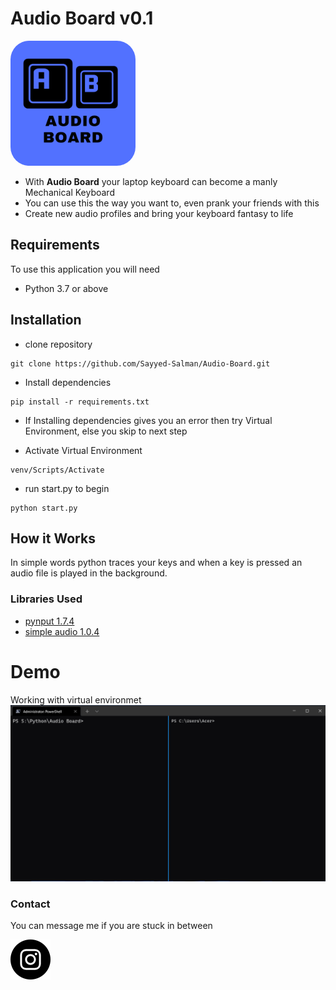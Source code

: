 # **Audio Board v0.1**

<img src='./resources/logo.png' width="200" 
style=" border-radius:30px">

- With **Audio Board** your laptop keyboard can become a manly Mechanical Keyboard
- You can use this the way you want to, even prank your friends with this
- Create new audio profiles and bring your keyboard fantasy to life

## Requirements

To use this application you will need

- Python 3.7 or above

## Installation

- clone repository

```
git clone https://github.com/Sayyed-Salman/Audio-Board.git
```

- Install dependencies

```
pip install -r requirements.txt
```

- If Installing dependencies gives you an error then try Virtual Environment, else you skip to next step

- Activate Virtual Environment

```
venv/Scripts/Activate
```

- run start.py to begin

```
python start.py
```

## How it Works

In simple words python traces your keys and when a key is pressed an audio file is played in the background.

### Libraries Used

- <a href='https://pypi.org/project/pynput/'> pynput 1.7.4</a>
- <a href='https://pypi.org/project/simpleaudio/'> simple audio 1.0.4 </a>

# Demo

Working with virtual environmet
<img src="./resources/demo.gif">

### Contact

You can message me if you are stuck in between

<a href="https://www.instagram.com/salman._._.sayyed/"> <img
src ="./resources/instagram.svg"> </a>
